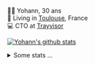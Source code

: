 <p>
  👨🏻 <bold>Yohann</bold>, 30 ans<br/>
  💼 Living in <a href="https://www.google.com/maps?q=toulouse">Toulouse</a>, France<br/>
  💻 CTO at <a href="https://trayvisor.com/">Trayvisor</a><br/>
</p>

<a href="https://github.com/anuraghazra/github-readme-stats"><img align="center" src="https://github-readme-stats-dviw-8taegaswk-yohann84ls-projects.vercel.app//api?username=yohann84L&show_icons=true&include_all_commits=true" alt="Yohann's github stats" /> </a>


<details>
  <summary>Some stats ...</summary><br/>
  

<!--START_SECTION:waka-->
![Code Time](http://img.shields.io/badge/Code%20Time-1%2C342%20hrs%208%20mins-blue)

![Profile Views](http://img.shields.io/badge/Profile%20Views-0-blue)

**🐱 My GitHub Data** 

> 📦 441.0 kB Used in GitHub's Storage 
 > 
> 🚫 Not Opted to Hire
 > 
> 📜 26 Public Repositories 
 > 
> 🔑 21 Private Repositories 
 > 
**I'm an Early 🐤** 

```text
🌞 Morning                33538 commits       ███████░░░░░░░░░░░░░░░░░░   29.50 % 
🌆 Daytime                65904 commits       ██████████████░░░░░░░░░░░   57.97 % 
🌃 Evening                14078 commits       ███░░░░░░░░░░░░░░░░░░░░░░   12.38 % 
🌙 Night                  172 commits         ░░░░░░░░░░░░░░░░░░░░░░░░░   00.15 % 
```
📅 **I'm Most Productive on Wednesday** 

```text
Monday                   21907 commits       █████░░░░░░░░░░░░░░░░░░░░   19.27 % 
Tuesday                  21330 commits       █████░░░░░░░░░░░░░░░░░░░░   18.76 % 
Wednesday                23005 commits       █████░░░░░░░░░░░░░░░░░░░░   20.23 % 
Thursday                 22843 commits       █████░░░░░░░░░░░░░░░░░░░░   20.09 % 
Friday                   22496 commits       █████░░░░░░░░░░░░░░░░░░░░   19.79 % 
Saturday                 824 commits         ░░░░░░░░░░░░░░░░░░░░░░░░░   00.72 % 
Sunday                   1287 commits        ░░░░░░░░░░░░░░░░░░░░░░░░░   01.13 % 
```


📊 **This Week I Spent My Time On** 

```text
🕑︎ Time Zone: Europe/Paris

💬 Programming Languages: 
Image (svg)              2 hrs 12 mins       ████████████████████████░   95.00 % 
Other                    6 mins              █░░░░░░░░░░░░░░░░░░░░░░░░   05.00 % 

🔥 Editors: 
Zed                      1 hr 44 mins        ███████████████████░░░░░░   74.93 % 
Figma                    35 mins             ██████░░░░░░░░░░░░░░░░░░░   25.07 % 

💻 Operating System: 
Mac                      2 hrs 19 mins       █████████████████████████   100.00 % 
```

**I Mostly Code in Python** 

```text
Python                   26 repos            ██████████████░░░░░░░░░░░   54.17 % 
Jupyter Notebook         4 repos             ██░░░░░░░░░░░░░░░░░░░░░░░   08.33 % 
JavaScript               3 repos             ██░░░░░░░░░░░░░░░░░░░░░░░   06.25 % 
HTML                     2 repos             █░░░░░░░░░░░░░░░░░░░░░░░░   04.17 % 
Shell                    1 repo              █░░░░░░░░░░░░░░░░░░░░░░░░   02.08 % 
```




 Last Updated on 23/08/2025 00:45:55 UTC
<!--END_SECTION:waka-->
